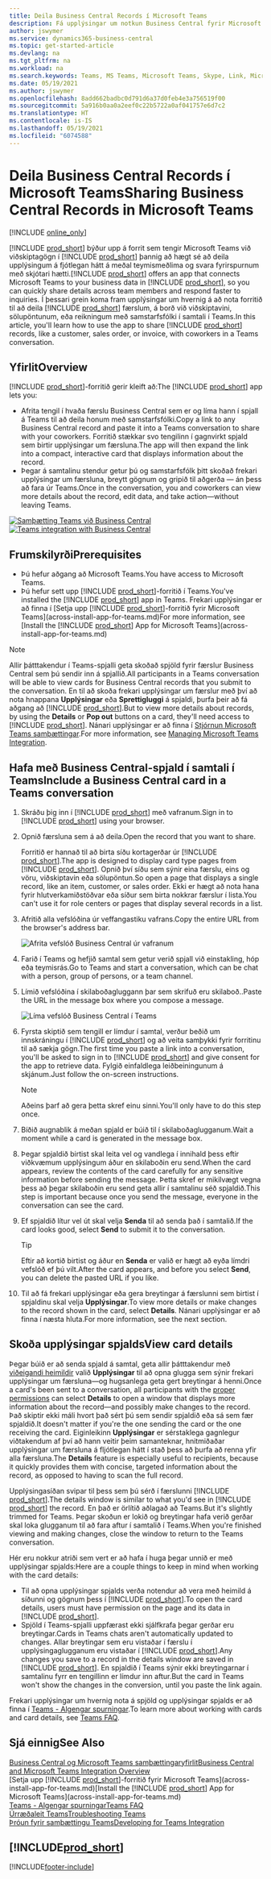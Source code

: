 ```yaml
---
title: Deila Business Central Records í Microsoft Teams
description: Fá upplýsingar um notkun Business Central fyrir Microsoft Teams.
author: jswymer
ms.service: dynamics365-business-central
ms.topic: get-started-article
ms.devlang: na
ms.tgt_pltfrm: na
ms.workload: na
ms.search.keywords: Teams, MS Teams, Microsoft Teams, Skype, Link, Microsoft 365, collaborate, collaboration, teamwork, share records
ms.date: 05/19/2021
ms.author: jswymer
ms.openlocfilehash: 8add662badbc0d791d6a37d0feb4e3a756519f00
ms.sourcegitcommit: 5a916b0aa0a2eef0c22b5722a0af041757e6d7c2
ms.translationtype: HT
ms.contentlocale: is-IS
ms.lasthandoff: 05/19/2021
ms.locfileid: "6074588"
---
```

# <a name="sharing-business-central-records-in-microsoft-teams"></a><span data-ttu-id="7381e-103">Deila Business Central Records í Microsoft Teams</span><span class="sxs-lookup"><span data-stu-id="7381e-103">Sharing Business Central Records in Microsoft Teams</span></span>

[!INCLUDE [online_only](includes/online_only.md)]

<span data-ttu-id="7381e-104">[!INCLUDE [prod_short](includes/prod_short.md)] býður upp á forrit sem tengir Microsoft Teams við viðskiptagögn í [!INCLUDE [prod_short](includes/prod_short.md)] þannig að hægt sé að deila upplýsingum á fjótlegan hátt á meðal teymismeðlima og svara fyrirspurnum með skjótari hætti.</span><span class="sxs-lookup"><span data-stu-id="7381e-104">[!INCLUDE [prod_short](includes/prod_short.md)] offers an app that connects Microsoft Teams to your business data in [!INCLUDE [prod_short](includes/prod_short.md)], so you can quickly share details across team members and respond faster to inquiries.</span></span> <span data-ttu-id="7381e-105">Í þessari grein koma fram upplýsingar um hvernig á að nota forritið til að deila [!INCLUDE [prod_short](includes/prod_short.md)] færslum, á borð við viðskiptavini, sölupöntunum, eða reikningum með samstarfsfólki í samtali í Teams.</span><span class="sxs-lookup"><span data-stu-id="7381e-105">In this article, you'll learn how to use the app to share [!INCLUDE [prod_short](includes/prod_short.md)] records, like a customer, sales order, or invoice, with coworkers in a Teams conversation.</span></span>

## <a name="overview"></a><span data-ttu-id="7381e-106">Yfirlit</span><span class="sxs-lookup"><span data-stu-id="7381e-106">Overview</span></span>

<span data-ttu-id="7381e-107">[!INCLUDE [prod_short](includes/prod_short.md)]-forritið gerir kleift að:</span><span class="sxs-lookup"><span data-stu-id="7381e-107">The [!INCLUDE [prod_short](includes/prod_short.md)] app lets you:</span></span>

- <span data-ttu-id="7381e-108">Afrita tengil í hvaða færslu Business Central sem er og líma hann í spjall á Teams til að deila honum með samstarfsfólki.</span><span class="sxs-lookup"><span data-stu-id="7381e-108">Copy a link to any Business Central record and paste it into a Teams conversation to share with your coworkers.</span></span> <span data-ttu-id="7381e-109">Forritið stækkar svo tengilinn í gagnvirkt spjald sem birtir upplýsingar um færsluna.</span><span class="sxs-lookup"><span data-stu-id="7381e-109">The app will then expand the link into a compact, interactive card that displays information about the record.</span></span>
- <span data-ttu-id="7381e-110">Þegar á samtalinu stendur getur þú og samstarfsfólk þitt skoðað frekari upplýsingar um færsluna, breytt gögnum og gripið til aðgerða &mdash; án þess að fara úr Teams.</span><span class="sxs-lookup"><span data-stu-id="7381e-110">Once in the conversation, you and coworkers can view more details about the record, edit data, and take action&mdash;without leaving Teams.</span></span>

<span data-ttu-id="7381e-111">[![Samþætting Teams við Business Central](media/teams-intro-v3.png)](media/teams-intro-v3.png#lightbox)</span><span class="sxs-lookup"><span data-stu-id="7381e-111">[![Teams integration with Business Central](media/teams-intro-v3.png)](media/teams-intro-v3.png#lightbox)</span></span>

## <a name="prerequisites"></a><span data-ttu-id="7381e-112">Frumskilyrði</span><span class="sxs-lookup"><span data-stu-id="7381e-112">Prerequisites</span></span>

- <span data-ttu-id="7381e-113">Þú hefur aðgang að Microsoft Teams.</span><span class="sxs-lookup"><span data-stu-id="7381e-113">You have access to Microsoft Teams.</span></span>
- <span data-ttu-id="7381e-114">Þú hefur sett upp [!INCLUDE [prod_short](includes/prod_short.md)]-forritið  í Teams.</span><span class="sxs-lookup"><span data-stu-id="7381e-114">You've installed the [!INCLUDE [prod_short](includes/prod_short.md)] app in Teams.</span></span> <span data-ttu-id="7381e-115">Frekari upplýsingar er að finna í [Setja upp [!INCLUDE [prod_short](includes/prod_short.md)]-forritið fyrir Microsoft Teams](across-install-app-for-teams.md)</span><span class="sxs-lookup"><span data-stu-id="7381e-115">For more information, see [Install the [!INCLUDE [prod_short](includes/prod_short.md)] App for Microsoft Teams](across-install-app-for-teams.md)</span></span>

> [!NOTE]
> <span data-ttu-id="7381e-116">Allir þátttakendur í Teams-spjalli geta skoðað spjöld fyrir færslur Business Central sem þú sendir inn á spjallið.</span><span class="sxs-lookup"><span data-stu-id="7381e-116">All participants in a Teams conversation will be able to view cards for Business Central records that you submit to the conversation.</span></span> <span data-ttu-id="7381e-117">En til að skoða frekari upplýsingar um færslur með því að nota hnappana **Upplýsingar** eða **Sprettigluggi** á spjaldi, þurfa þeir að fá aðgang að [!INCLUDE [prod_short](includes/prod_short.md)].</span><span class="sxs-lookup"><span data-stu-id="7381e-117">But to view more details about records, by using the **Details** or **Pop out** buttons on a card, they'll need access to [!INCLUDE [prod_short](includes/prod_short.md)].</span></span> <span data-ttu-id="7381e-118">Nánari upplýsingar er að finna í [Stjórnun Microsoft Teams samþættingar](admin-teams-integration.md#minimum-requirements-1).</span><span class="sxs-lookup"><span data-stu-id="7381e-118">For more information, see [Managing Microsoft Teams Integration](admin-teams-integration.md#minimum-requirements-1).</span></span>

## <a name="include-a-business-central-card-in-a-teams-conversation"></a><span data-ttu-id="7381e-119">Hafa með Business Central-spjald í samtali í Teams</span><span class="sxs-lookup"><span data-stu-id="7381e-119">Include a Business Central card in a Teams conversation</span></span>

1. <span data-ttu-id="7381e-120">Skráðu þig inn í [!INCLUDE [prod_short](includes/prod_short.md)] með vafranum.</span><span class="sxs-lookup"><span data-stu-id="7381e-120">Sign in to [!INCLUDE [prod_short](includes/prod_short.md)] using your browser.</span></span>
2. <span data-ttu-id="7381e-121">Opnið færsluna sem á að deila.</span><span class="sxs-lookup"><span data-stu-id="7381e-121">Open the record that you want to share.</span></span>

    <span data-ttu-id="7381e-122">Forritið er hannað til að birta síðu kortagerðar úr [!INCLUDE [prod_short](includes/prod_short.md)].</span><span class="sxs-lookup"><span data-stu-id="7381e-122">The app is designed to display card type pages from [!INCLUDE [prod_short](includes/prod_short.md)].</span></span> <span data-ttu-id="7381e-123">Opnið því síðu sem sýnir eina færslu, eins og vöru, viðskiptavin eða sölupöntun.</span><span class="sxs-lookup"><span data-stu-id="7381e-123">So open a page that displays a single record, like an item, customer, or sales order.</span></span> <span data-ttu-id="7381e-124">Ekki er hægt að nota hana fyrir hlutverkamiðstöðvar eða síður sem birta nokkrar færslur í lista.</span><span class="sxs-lookup"><span data-stu-id="7381e-124">You can't use it for role centers or pages that display several records in a list.</span></span>

3. <span data-ttu-id="7381e-125">Afritið alla vefslóðina úr veffangastiku vafrans.</span><span class="sxs-lookup"><span data-stu-id="7381e-125">Copy the entire URL from the browser's address bar.</span></span>

   ![Afrita vefslóð Business Central úr vafranum](media/teams-url-v2.png)
4. <span data-ttu-id="7381e-127">Farið í Teams og hefjið samtal sem getur verið spjall við einstakling, hóp eða teymisrás.</span><span class="sxs-lookup"><span data-stu-id="7381e-127">Go to Teams and start a conversation, which can be chat with a person, group of persons, or a team channel.</span></span>

    <!--Teams imposes a few limitations here eg. you cannot unfurl a link during a Voice/Video call :/ We should probably only mention this in a Troubleshooting section (and i hope it will also be fixed soon)-->
5. <span data-ttu-id="7381e-128">Límið vefslóðina í skilaboðagluggann þar sem skrifuð eru skilaboð..</span><span class="sxs-lookup"><span data-stu-id="7381e-128">Paste the URL in the message box where you compose a message.</span></span>

   ![Líma vefslóð Business Central í Teams](media/teams-paste-url-v2.png)
6. <span data-ttu-id="7381e-130">Fyrsta skiptið sem tengill er límdur í samtal, verður beðið um innskráningu í [!INCLUDE [prod_short](includes/prod_short.md)] og að veita samþykki fyrir forritinu til að sækja gögn.</span><span class="sxs-lookup"><span data-stu-id="7381e-130">The first time you paste a link into a conversation, you'll be asked to sign in to [!INCLUDE [prod_short](includes/prod_short.md)] and give consent for the app to retrieve data.</span></span> <span data-ttu-id="7381e-131">Fylgið einfaldlega leiðbeiningunum á skjánum.</span><span class="sxs-lookup"><span data-stu-id="7381e-131">Just follow the on-screen instructions.</span></span>

    > [!NOTE]
    > <span data-ttu-id="7381e-132">Aðeins þarf að gera þetta skref einu sinni.</span><span class="sxs-lookup"><span data-stu-id="7381e-132">You'll only have to do this step once.</span></span>

7. <span data-ttu-id="7381e-133">Bíðið augnablik á meðan spjald er búið til í skilaboðaglugganum.</span><span class="sxs-lookup"><span data-stu-id="7381e-133">Wait a moment while a card is generated in the message box.</span></span>

8. <span data-ttu-id="7381e-134">Þegar spjaldið birtist skal leita vel og vandlega í innihald þess eftir viðkvæmum upplýsingum áður en skilaboðin eru send.</span><span class="sxs-lookup"><span data-stu-id="7381e-134">When the card appears, review the contents of the card carefully for any sensitive information before sending the message.</span></span> <span data-ttu-id="7381e-135">Þetta skref er mikilvægt vegna þess að þegar skilaboðin eru send geta allir í samtalinu séð spjaldið.</span><span class="sxs-lookup"><span data-stu-id="7381e-135">This step is important because once you send the message, everyone in the conversation can see the card.</span></span>

9. <span data-ttu-id="7381e-136">Ef spjaldið lítur vel út skal velja **Senda** til að senda það í samtalið.</span><span class="sxs-lookup"><span data-stu-id="7381e-136">If the card looks good, select **Send** to submit it to the conversation.</span></span>

    > [!TIP]
    > <span data-ttu-id="7381e-137">Eftir að kortið birtist og áður en **Senda** er valið er hægt að eyða límdri vefslóð ef þú vilt.</span><span class="sxs-lookup"><span data-stu-id="7381e-137">After the card appears, and before you select **Send**, you can delete the pasted URL if you like.</span></span>

10. <span data-ttu-id="7381e-138">Til að fá frekari upplýsingar eða gera breytingar á færslunni sem birtist í spjaldinu skal velja **Upplýsingar**.</span><span class="sxs-lookup"><span data-stu-id="7381e-138">To view more details or make changes to the record shown in the card, select **Details**.</span></span> <span data-ttu-id="7381e-139">Nánari upplýsingar er að finna í næsta hluta.</span><span class="sxs-lookup"><span data-stu-id="7381e-139">For more information, see the next section.</span></span>

## <a name="view-card-details"></a><span data-ttu-id="7381e-140">Skoða upplýsingar spjalds</span><span class="sxs-lookup"><span data-stu-id="7381e-140">View card details</span></span>

<span data-ttu-id="7381e-141">Þegar búið er að senda spjald á samtal, geta allir þátttakendur með [viðeigandi heimildir](admin-teams-integration.md#permissions) valið **Upplýsingar** til að opna glugga sem sýnir frekari upplýsingar um færsluna&mdash;og hugsanlega geta gert breytingar á henni.</span><span class="sxs-lookup"><span data-stu-id="7381e-141">Once a card's been sent to a conversation, all participants with the [proper permissions](admin-teams-integration.md#permissions) can select **Details** to open a window that displays more information about the record&mdash;and possibly make changes to the record.</span></span> <span data-ttu-id="7381e-142">Það skiptir ekki máli hvort það sért þú sem sendir spjaldið eða sá sem fær spjaldið.</span><span class="sxs-lookup"><span data-stu-id="7381e-142">It doesn't matter if you're the one sending the card or the one receiving the card.</span></span> <span data-ttu-id="7381e-143">Eiginleikinn **Upplýsingar** er sérstaklega gagnlegur viðtakendum af því að hann veitir þeim samanteknar, hnitmiðaðar upplýsingar um færsluna á fljótlegan hátt í stað þess að þurfa að renna yfir alla færsluna.</span><span class="sxs-lookup"><span data-stu-id="7381e-143">The **Details** feature is especially useful to recipients, because it quickly provides them with concise, targeted information about the record, as opposed to having to scan the full record.</span></span>

<span data-ttu-id="7381e-144">Upplýsingasíðan svipar til þess sem þú sérð í færslunni [!INCLUDE [prod_short](includes/prod_short.md)].</span><span class="sxs-lookup"><span data-stu-id="7381e-144">The details window is similar to what you'd see in [!INCLUDE [prod_short](includes/prod_short.md)] the record.</span></span> <span data-ttu-id="7381e-145">En það er örlítið aðlagað að Teams.</span><span class="sxs-lookup"><span data-stu-id="7381e-145">But it's slightly trimmed for Teams.</span></span> <span data-ttu-id="7381e-146">Þegar skoðun er lokið og breytingar hafa verið gerðar skal loka glugganum til að fara aftur í samtalið í Teams.</span><span class="sxs-lookup"><span data-stu-id="7381e-146">When you're finished viewing and making changes, close the window to return to the Teams conversation.</span></span>

<span data-ttu-id="7381e-147">Hér eru nokkur atriði sem vert er að hafa í huga þegar unnið er með upplýsingar spjalds:</span><span class="sxs-lookup"><span data-stu-id="7381e-147">Here are a couple things to keep in mind when working with the card details:</span></span>

- <span data-ttu-id="7381e-148">Til að opna upplýsingar spjalds verða notendur að vera með heimild á síðunni og gögnum þess í [!INCLUDE [prod_short](includes/prod_short.md)].</span><span class="sxs-lookup"><span data-stu-id="7381e-148">To open the card details, users must have permission on the page and its data in [!INCLUDE [prod_short](includes/prod_short.md)].</span></span>
- <span data-ttu-id="7381e-149">Spjöld í Teams-spjalli uppfærast ekki sjálfkrafa þegar gerðar eru breytingar.</span><span class="sxs-lookup"><span data-stu-id="7381e-149">Cards in Teams chats aren't automatically updated to changes.</span></span> <span data-ttu-id="7381e-150">Allar breytingar sem eru vistaðar í færslu í upplýsingaglugganum eru vistaðar í [!INCLUDE [prod_short](includes/prod_short.md)].</span><span class="sxs-lookup"><span data-stu-id="7381e-150">Any changes you save to a record in the details window are saved in [!INCLUDE [prod_short](includes/prod_short.md)].</span></span> <span data-ttu-id="7381e-151">En spjaldið í Teams sýnir ekki breytingarnar í samtalinu fyrr en tengillinn er límdur inn aftur.</span><span class="sxs-lookup"><span data-stu-id="7381e-151">But the card in Teams won't show the changes in the conversion, until you paste the link again.</span></span>

<span data-ttu-id="7381e-152">Frekari upplýsingar um hvernig nota á spjöld og upplýsingar spjalds er að finna í [Teams - Algengar spurningar](teams-faq.md).</span><span class="sxs-lookup"><span data-stu-id="7381e-152">To learn more about working with cards and card details, see [Teams FAQ](teams-faq.md).</span></span>

## <a name="see-also"></a><span data-ttu-id="7381e-153">Sjá einnig</span><span class="sxs-lookup"><span data-stu-id="7381e-153">See Also</span></span>

[<span data-ttu-id="7381e-154">Business Central og Microsoft Teams samþættingaryfirlit</span><span class="sxs-lookup"><span data-stu-id="7381e-154">Business Central and Microsoft Teams Integration Overview</span></span>](across-teams-overview.md)  
<span data-ttu-id="7381e-155">[Setja upp [!INCLUDE [prod_short](includes/prod_short.md)]-forritið fyrir Microsoft Teams](across-install-app-for-teams.md)</span><span class="sxs-lookup"><span data-stu-id="7381e-155">[Install the [!INCLUDE [prod_short](includes/prod_short.md)] App for Microsoft Teams](across-install-app-for-teams.md)</span></span>  
[<span data-ttu-id="7381e-156">Teams - Algengar spurningar</span><span class="sxs-lookup"><span data-stu-id="7381e-156">Teams FAQ</span></span>](teams-faq.md)  
[<span data-ttu-id="7381e-157">Úrræðaleit Teams</span><span class="sxs-lookup"><span data-stu-id="7381e-157">Troubleshooting Teams</span></span>](admin-teams-troubleshooting.md)  
[<span data-ttu-id="7381e-158">Þróun fyrir samþættingu Teams</span><span class="sxs-lookup"><span data-stu-id="7381e-158">Developing for Teams Integration</span></span>](/dynamics365/business-central/dev-itpro/developer/devenv-develop-for-teams)  

## [!INCLUDE[prod_short](includes/free_trial_md.md)]  


[!INCLUDE[footer-include](includes/footer-banner.md)]